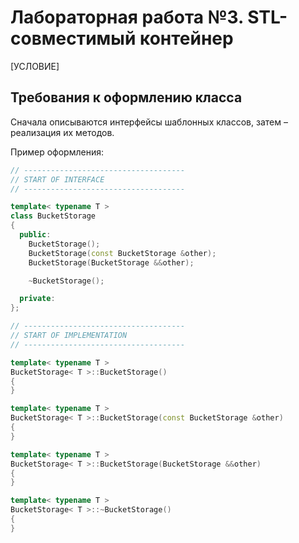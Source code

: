 # Лабораторная работа №3. STL-совместимый контейнер
[УСЛОВИЕ]


## Требования к оформлению класса

Сначала описываются интерфейсы шаблонных классов, затем – реализация их методов.

Пример оформления:

```cpp
// ------------------------------------
// START OF INTERFACE
// ------------------------------------

template< typename T >
class BucketStorage
{
  public:
    BucketStorage();
    BucketStorage(const BucketStorage &other);
    BucketStorage(BucketStorage &&other);

    ~BucketStorage();

  private:
};

// ------------------------------------
// START OF IMPLEMENTATION
// ------------------------------------

template< typename T >
BucketStorage< T >::BucketStorage()
{
}

template< typename T >
BucketStorage< T >::BucketStorage(const BucketStorage &other)
{
}

template< typename T >
BucketStorage< T >::BucketStorage(BucketStorage &&other)
{
}

template< typename T >
BucketStorage< T >::~BucketStorage()
{
}
```
